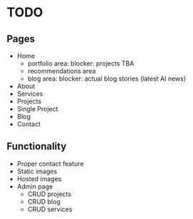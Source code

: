 # TODO

## Pages

- Home
  - portfolio area: blocker: projects TBA
  - recommendations area
  - blog area: blocker: actual blog stories (latest AI news)
- About
- Services
- Projects
- Single Project
- Blog
- Contact

## Functionality

- Proper contact feature
- Static images
- Hosted images
- Admin page
  - CRUD projects
  - CRUD blog
  - CRUD services
